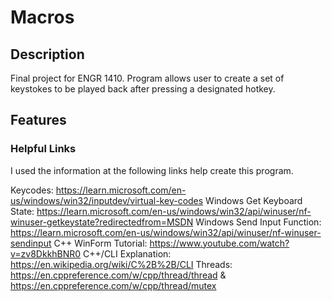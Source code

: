 # Macros

## Description
Final project for ENGR 1410. 
Program allows user to create a set of keystokes to be played back after pressing a designated hotkey.

## Features

### Helpful Links
I used the information at the following links help create this program.

Keycodes: https://learn.microsoft.com/en-us/windows/win32/inputdev/virtual-key-codes
Windows Get Keyboard State: https://learn.microsoft.com/en-us/windows/win32/api/winuser/nf-winuser-getkeystate?redirectedfrom=MSDN
Windows Send Input Function: https://learn.microsoft.com/en-us/windows/win32/api/winuser/nf-winuser-sendinput
C++ WinForm Tutorial: https://www.youtube.com/watch?v=zv8DkkhBNR0
C++/CLI Explanation: https://en.wikipedia.org/wiki/C%2B%2B/CLI
Threads: https://en.cppreference.com/w/cpp/thread/thread & https://en.cppreference.com/w/cpp/thread/mutex